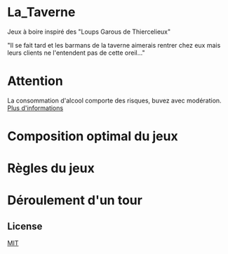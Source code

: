 # La_Taverne

Jeux à boire inspiré des "Loups Garous de Thiercelieux"

"Il se fait tard et les barmans de la taverne aimerais rentrer chez eux mais leurs clients ne l'entendent pas de cette oreil..."


# Attention

La consommation d'alcool comporte des risques, buvez avec modération. [Plus d'informations](https://www.alcool-info-service.fr/)

# Composition optimal du jeux


# Règles du jeux


# Déroulement d'un tour



## License
[MIT](https://choosealicense.com/licenses/mit/)
